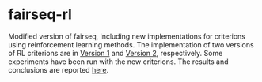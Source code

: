 # fairseq-rl
Modified version of fairseq, including new implementations for criterions using reinforcement learning methods. The implementation of  two versions of RL criterions are in [Version 1](https://github.com/TianchunH97/fairseq-rl/blob/master/fairseq-rl/fairseq/criterions/v1.py) and [Version 2](https://github.com/TianchunH97/fairseq-rl/blob/master/fairseq-rl/fairseq/criterions/v2.py), respectively. Some experiments have been run with the new criterions. The results and conclusions are reported [here](https://github.com/TianchunH97/fairseq-rl/blob/master/A_Study_of_RL_loss.pdf).

